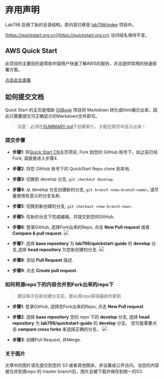 # 弃用声明

Lab798 启用了新的目录结构，原内容已移至 [lab798/index](https://github.com/lab798/index) 项目中。

[https://quickstart.org.cn](https://quickstart.org.cn) 访问域名保持不变。


## AWS Quick Start
此项目的主要目的是帮助中国用户快速了解AWS的服务，并且提供常用的快速部署方案。

[点击此处查看](https://quickstart.org.cn)

## 如何提交文档

Quick Start 的主页是借助 [GitBook](https://github.com/GitbookIO/gitbook) 项目将 
Markdown 转化成html展示出来，因此只需要提交可正确显示的Markdown文件即可。

> 注意：必须在[SUMMARY.md](https://github.com/lab798/quickstart-guide/blob/develop/SUMMARY.md)下创建索引，才能在网页中显示出来！

### 提交步骤

* **步骤1**: 将[Quick Start CN](https://github.com/lab798/quickstart-guide)主页项目, 
Fork 到您的 GitHub 账号下，如之前已经 Fork, 请直接进入步骤4.

* **步骤2**: 将您 GitHub 账号下的 QuickStart Repo clone 到本地.

* **步骤3**: 切换到 develop 分支, `git checkout develop`.

* **步骤4**: 从 develop 分支创建新的分支, `git branch <new-branch-name>`, 请尽量使用有意义的分支名称.

* **步骤5**: 切换到新创建的分支, `git checkout <new-branch-new>`.

* **步骤5**: 在新的分支下完成编辑，并提交到您的GitHub.

* **步骤6**: 登录GitHub, 选择Fork出来的Repo, 点击 **New Pull request** 或者 **Compare & pull request**.
  ![](http://cdn.quickstart.org.cn/assets/HowToContribute/new-pull-request.png)
  
* **步骤7**: 选择 **base repository** 为 **lab798/quickstart-guide** 的 **develop** 
分支,选择 **head repository** 为您新创建的分支.
  ![](http://cdn.quickstart.org.cn/assets/HowToContribute/create-pull-request.png)
    
* **步骤8**: 添加 **Pull Request** 描述.

* **步骤9**: 点击 **Create pull request**.


### 如何将源repo下的内容合并到Fork出来的repo下

> 建议每次在新创建分支前，都从源repo获得最新的更新

* **步骤1**: 登录GitHub, 选择您Fork出来的Repo, 点击 **New Pull request**

* **步骤2**: 选择 **base repository** 您的 repo 下的 **develop** 分支,
选择 **head repository** 为 **lab798/quickstart-guide** 的 **develop** 分支。
您可能需要点击 **compare cross forks** 来选择正确的分支。
  ![](http://cdn.quickstart.org.cn/assets/HowToContribute/cross-fork.png)

* **步骤3**: 创建Pull Request, 并Merge.

### 关于图片

文章中的图片请先提交到您的 S3 或者其他图床，并设置成公开访问。当您的内容被合并到源repo 的
master branch后，图片会被下载并保存到统一的S3.
